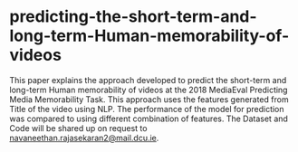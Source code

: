 # predicting-the-short-term-and-long-term-Human-memorability-of-videos
This paper explains the approach developed to predict the short-term and long-term Human memorability of videos at the 2018 MediaEval Predicting Media Memorability Task. This approach uses the features generated from Title of the video using NLP. The performance of the model for prediction was compared to using different combination of features.
The Dataset and Code will be shared up on request to navaneethan.rajasekaran2@mail.dcu.ie.
